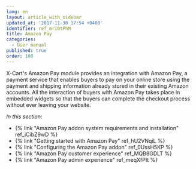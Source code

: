 ```yaml
---
lang: en
layout: article_with_sidebar
updated_at: '2017-11-30 17:54 +0400'
identifier: ref_mri0tPhM
title: Amazon Pay
categories:
  - User manual
published: true
order: 100
---
```



X-Cart's Amazon Pay module provides an integration with Amazon Pay, a payment service that enables buyers to pay on your online store using the payment and shipping information already stored in their existing Amazon accounts. All the interaction of buyers with Amazon Pay takes place in embedded widgets so that the buyers can complete the checkout process without ever leaving your website.

_In this section:_

*   {% link "Amazon Pay addon system requirements and installation" ref_iCibZ9wD %}
*   {% link "Getting started with Amazon Pay" ref_hU2VNqiL %}
*   {% link "Configuring the Amazon Pay addon" ref_0UssH5KP %}
*   {% link "Amazon Pay customer experience" ref_MQB8GDLT %}
*   {% link "Amazon Pay admin experience" ref_meqXfPIt %}
